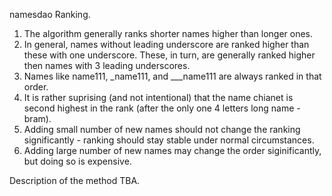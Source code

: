 namesdao Ranking.

1) The algorithm generally ranks shorter names higher than longer ones. 
2) In general, names without leading underscore are ranked higher than these with one underscore. These, in turn, are generally ranked higher then names with 3 leading underscores.
3) Names like name111, _name111, and ___name111 are always ranked in that order. 
4) It is rather suprising (and not intentional) that the name chianet is second highest in the rank (after the only one 4 letters long name - bram).
5) Adding small number of new names should not change the ranking significantly - ranking should stay stable under normal circumstances. 
6) Adding large number of new names may change the order siginificantly, but doing so is expensive.

Description of the method TBA.
